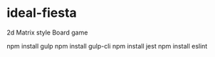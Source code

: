 # ideal-fiesta
2d Matrix style Board game

npm install gulp 
npm install gulp-cli
npm install jest
npm install eslint
